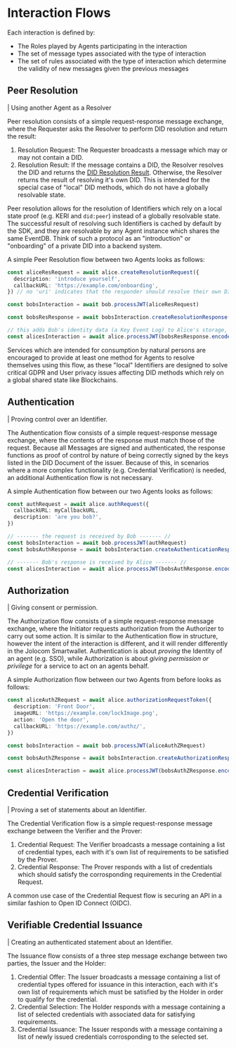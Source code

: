 # Interaction Flows

Each interaction is defined by:

- The Roles played by Agents participating in the interaction
- The set of message types associated with the type of interaction
- The set of rules associated with the type of interaction which determine the validity of new messages given the previous messages

## Peer Resolution

| Using another Agent as a Resolver

Peer resolution consists of a simple request-response message exchange, where the Requester asks the Resolver to perform DID resolution and return the result:

1. Resolution Request: The Requester broadcasts a message which may or may not contain a DID.
2. Resolution Result: If the message contains a DID, the Resolver resolves the DID and returns the [DID Resolution Result](https://w3c-ccg.github.io/did-resolution/#did-resolution-result). Otherwise, the Resolver returns the result of resolving it's own DID. This is intended for the special case of "local" DID methods, which do not have a globally resolvable state.

Peer resolution allows for the resolution of Identifiers which rely on a local state proof (e.g. KERI and `did:peer`) instead of a globally resolvable state. The successful result of resolving such Identifiers is cached by default by the SDK, and they are resolvable by any Agent instance which shares the same EventDB. Think of such a protocol as an "introduction" or "onboarding" of a private DID into a backend system.

A simple Peer Resolution flow between two Agents looks as follows:

```typescript
const aliceResRequest = await alice.createResolutionRequest({
  description: 'introduce yourself',
  callbackURL: 'https://example.com/onboarding',
}) // no 'uri' indicates that the responder should resolve their own DID

const bobsInteraction = await bob.processJWT(aliceResRequest)

const bobsResResponse = await bobsInteraction.createResolutionResponse()

// this adds Bob's identity data (a Key Event Log) to Alice's storage, such that she can resolve his DID and verify signatures made by him
const alicesInteraction = await alice.processJWT(bobsResResponse.encode())
```

Services which are intended for consumption by natural persons are encouraged to provide at least one method for Agents to resolve themselves using this flow, as these "local" Identifiers are designed to solve critical GDPR and User privacy issues affecting DID methods which rely on a global shared state like Blockchains.

## Authentication

| Proving control over an Identifier.

The Authentication flow consists of a simple request-response message exchange, where the contents of the response must match those of the request. Because all Messages are signed and authenticated, the response functions as proof of control by nature of being correctly signed by the keys listed in the DID Document of the issuer. Because of this, in scenarios where a more complex functionality (e.g. Credential Verification) is needed, an additional Authentication flow is not necessary.

A simple Authentication flow between our two Agents looks as follows:

```typescript
const authRequest = await alice.authRequest({
  callbackURL: myCallbackURL,
  description: 'are you bob?',
})

// ------- the request is received by Bob ------- //
const bobsInteraction = await bob.processJWT(authRequest)
const bobsAuthResponse = await bobsInteraction.createAuthenticationResponse()

// ------- Bob's response is received by Alice ------- //
const alicesInteraction = await alice.processJWT(bobsAuthResponse.encode())
```

## Authorization

| Giving consent or permission.

The Authorization flow consists of a simple request-response message exchange, where the Initiator requests authorization from the Authorizer to carry out some action. It is similar to the Authentication flow in structure, however the intent of the interaction is different, and it will render differently in the Jolocom Smartwallet. Authentication is about _proving_ the Identity of an agent (e.g. SSO), while Authorization is about _giving permission or privilege_ for a service to act on an agents behalf.

A simple Authorization flow between our two Agents from before looks as follows:

```typescript
const aliceAuthZRequest = await alice.authorizationRequestToken({
  description: 'Front Door',
  imageURL: 'https://example.com/lockImage.png',
  action: 'Open the door',
  callbackURL: 'https://example.com/authz/',
})

const bobsInteraction = await bob.processJWT(aliceAuthZRequest)

const bobsAuthZResponse = await bobsInteraction.createAuthorizationResponse()

const alicesInteraction = await alice.processJWT(bobsAuthZResponse.encode())
```

## Credential Verification

| Proving a set of statements about an Identifier.

The Credential Verification flow is a simple request-response message exchange between the Verifier and the Prover:

1. Credential Request: The Verifier broadcasts a message containing a list of credential types, each with it's own list of requirements to be satisfied by the Prover.
2. Credential Response: The Prover responds with a list of credentials which should satisfy the corrosponding requirements in the Credential Request.

A common use case of the Credential Request flow is securing an API in a similar fashion to Open ID Connect (OIDC).

## Verifiable Credential Issuance

| Creating an authenticated statement about an Identifier.

The Issuance flow consists of a three step message exchange between two parties, the Issuer and the Holder:

1. Credential Offer: The Issuer broadcasts a message containing a list of credential types offered for issuance in this interaction, each with it's own list of requirements which must be satisfied by the Holder in order to qualify for the credential.
2. Credential Selection: The Holder responds with a message containing a list of selected credentials with associated data for satisfying requirements.
3. Credential Issuance: The Issuer responds with a message containing a list of newly issued credentials corrosponding to the selected set.
